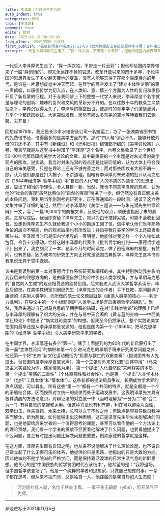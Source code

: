 ```yaml
---
title: 李泽厚：但开风气不为师
auto_indent: true
categories: 悼词
tags: [李泽厚]
comment: true
editor: 皎然
date: 2023-08-19 09:20:43
from_other: 《晓芒学园》公众号
first_publish: "极目新闻客户端2021-11-03《武大教授彭富春追忆恩师李泽厚：百年难出的哲学家》"
excerpt: 一代哲人李泽厚先生走了，“挥一挥衣袖，不带走一片云彩”；但他却给国内学界带来了一股“静悄悄的”、却又永远抹不掉的哀思。改革开放以来的四十多年，不论中国的思想界发生了多少翻天覆地的变革，没有人能够忘得了在那个百废待兴的年代，是谁在一片思想废墟中冲天而起，在哲学的高空发出了“建立主体性论纲”的第一声鹤唳，以康德哲学为切入点，在人类知、意、情三个方面为人性的复归和发扬开启了新启蒙的征程。对于与我同龄上下的整整一代学人来说，李泽厚这个名字就是与理论的创新、趣味的复兴和文风的革新分不开的。在以往数十年的教条主义禁锢之下，学界沉寂得太久了，李泽厚的横空出世，使那时的青年学子们激情澎湃，几乎个个都跃跃欲试。大家突然发现，居然有那么多荒芜的空地等待着我们去驰骋、去开垦！
---
```

一代哲人李泽厚先生走了，“挥一挥衣袖，不带走一片云彩”；但他却给国内学界带来了一股“静悄悄的”、却又永远抹不掉的哀思。改革开放以来的四十多年，不论中国的思想界发生了多少翻天覆地的变革，没有人能够忘得了在那个百废待兴的年代，是谁在一片思想废墟中冲天而起，在哲学的高空发出了“建立主体性论纲”的第一声鹤唳，以康德哲学为切入点，在人类知、意、情三个方面为人性的复归和发扬开启了新启蒙的征程。对于与我同龄上下的整整一代学人来说，李泽厚这个名字就是与理论的创新、趣味的复兴和文风的革新分不开的。在以往数十年的教条主义禁锢之下，学界沉寂得太久了，李泽厚的横空出世，使那时的青年学子们激情澎湃，几乎个个都跃跃欲试。大家突然发现，居然有那么多荒芜的空地等待着我们去驰骋、去开垦！

回想起1979年，我还是长沙市水电安装公司一名搬运工，办了一张湖南省图书馆的免费借书证，借得最多的是美学方面的书。那时“四人帮”倒台不久，能够开放外借的书还不多，其中有《新建设》和《光明日报》编辑部所编的《美学讨论集》六卷，我最早就是从这套书中得知了“李泽厚”这个名字。六卷文集收录了上个世纪50-60年代那场国内美学大讨论的文章，其中最重要的一个主题是对朱光潜的美学观点的围攻。说实话，我当时对朱光潜的观点还是比较同情的，认为大体上符合我自己的审美感受，只是在理论上还有不够完善之处；而对那些围攻者大都不屑一顾，认为他们都是在扣大帽子，不讲道理。但唯有李泽厚对朱光潜的批评从马克思的《1844年经济学-哲学手稿》中“自然的人化”和“人的本质的对象化”的思想出发，显出了相当的学理性，令人耳目一新。当然，我也不同意李泽厚的观点，认为他的“社会的客观”虽然比蔡仪的“自然的客观”稍进了一步，但仍然没有真正解决美的本质问题。我利用当年刚刚考完研究生、正在等通知的一段时间，通读了这六卷文集并做了详细的笔记，然后针对李泽厚的《美学三题议——与朱光潜先生继续论辩》一文，写了一篇18,000字的商榷文章，反驳他的观点，顺便也指出了朱的漏洞。文章写成后，我当即寄给了泽厚先生，原以为由于措辞尖锐，可能不会收到回音。没想到泽厚先生不久就给我这个小小的搬运工回了信，信中承认他们当年那场争论的层次不够高，他的观点后来也有所改进；并指导我在美学的学习上还应当看哪些书。李泽厚当时已是国内学术界的一等明星，他能够对我这样一个小人物如此包容，令我十分感动。恰好这时李泽厚的代表作《批判哲学的批判——康德哲学述评》出来了，我立刻买了一本，花半个月的时间读完，做了密密麻麻的楣批，有赞同，也有质疑。因为我考的研究生方向正好就是德国古典哲学，泽厚先生这本书对我来说无异于雪中送炭。

该书是我读到的第一本对康德哲学作系统研究和阐释的书，其中特别触动我并影响到我后来的致思方向的，是由康德自然目的论中引出人类学视角，并与早期马克思的“自然向人生成”的观点相贯通的独特思路。后来我进入武汉大学哲学系读研，毕业后留校，在美学教研室刘纲纪先生（泽厚先生的合作者）手下任教，期间翻译了康德的《实用人类学》，而所做的硕士论文题目就是《康德人类学的核心——判断力批判》，在导论中第一个小标题则是“人类学立场是开启康德哲学的钥匙”。当然，我后来通过自己对马克思的早期手稿的钻研，在对“实践唯物论”的理解上已经与李泽厚的理解有了很大的分歧，并在与易中天合著的《黄与蓝的交响——中西美学比较论》中提出了“新实践论美学”的构想。但我至今仍然承认，整个实践论美学在国内最早还是从李泽厚那里发源的，他也是国内第一个（1956年）把马克思早期的《经济学-哲学手稿》引入美学研究中来的学者。

在中国学界，李泽厚还有多个“第一”。除了上面提到的为80年代的新启蒙打出了第一面“主体性论纲”的旗帜和第一个引进马克思的早期手稿来研究美学问题之外，他还第一个将“五四”新文化运动概括为“启蒙与救亡的双重变奏”（据说国外有人先提出，但在国内是李泽厚首度发声），第一个主张对外来文化要“西体中用”（马克思主义实践论为体，儒家情感为用），第一个提出“人化自然说”来解释美的本质，第一个提出“美感的二重性”（个体直观性和社会性），也是第一个提出“人类学本体论”（包括“工具本体”和“情本体”）。这些新颖的提法极具争议，长期成为学术界的热点话题。可以看出，所有这些“第一个”都有一个共同的特点，就是全都是一个个的矛盾结合体，因而按照对立统一的规律而处于运动发展中。这表明泽厚先生具有极其清醒的方法论意识，对辩证法的对立统一律（当时理解为“一分为二”和“合二为一”）有种自觉的掌握和运用。但这种方法也有利有弊，利在可以避免片面性，双拳出击，兵来将挡，水来土掩，总可以立于不败之地；但缺点是容易导致自我冲突而解体，断为两截。如何能够走出这种困境，这正是泽厚先生毕生未能解决的问题，也是他留给后来学者的一个值得思考的课题，甚至可以看作他的一个方法论上的理论贡献。我们看一个学者的贡献不但要看他解决了什么问题，也要看他提出了什么问题，甚至有时提出问题比解决问题更重要，例如康德的哲学就是这样。

在这方面，泽厚先生颇有自知之明，他从来不说他解决了什么理论难题，也不说自己建立起了什么无懈可击的体系，他提供的只是思路，他指出的只是大致的方向。因此他做的不是学院派的严格学问，而是保持着活泼泼的日常生活气息的新鲜思想。他关心的是“中国民族的哲学贫困时代应该结束”，他希望的是：“我将退场，但中国哲学该登场了”。他是一个纯粹的学者和思想家，只做自己想做的事，一辈子都在思考，但从来不拉门派，总是独自一人，他践履的是龚自珍的人生态度：

> 河汾房杜有人疑，名位千秋处士卑。
一事平生无齮齕（yǐhé），但开风气不为师。

*********
邓晓芒写于2021年11月5日

